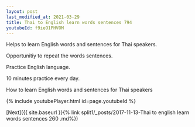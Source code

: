```yaml
---
layout: post
last_modified_at: 2021-03-29
title: Thai to English learn words sentences 794 
youtubeId: f9ieO1PHVOM
---
```

 
 
Helps to learn English words and sentences for Thai speakers.

Opportunitiy to repeat the words sentences. 

Practice English language. 
 
10 minutes practice every day. 
 
How to learn English words and sentences for Thai speakers 
 
{% include youtubePlayer.html id=page.youtubeId %}
 
 
[Next]({{ site.baseurl }}{% link  split1/_posts/2017-11-13-Thai to english learn words sentences 260 .md%})
 
